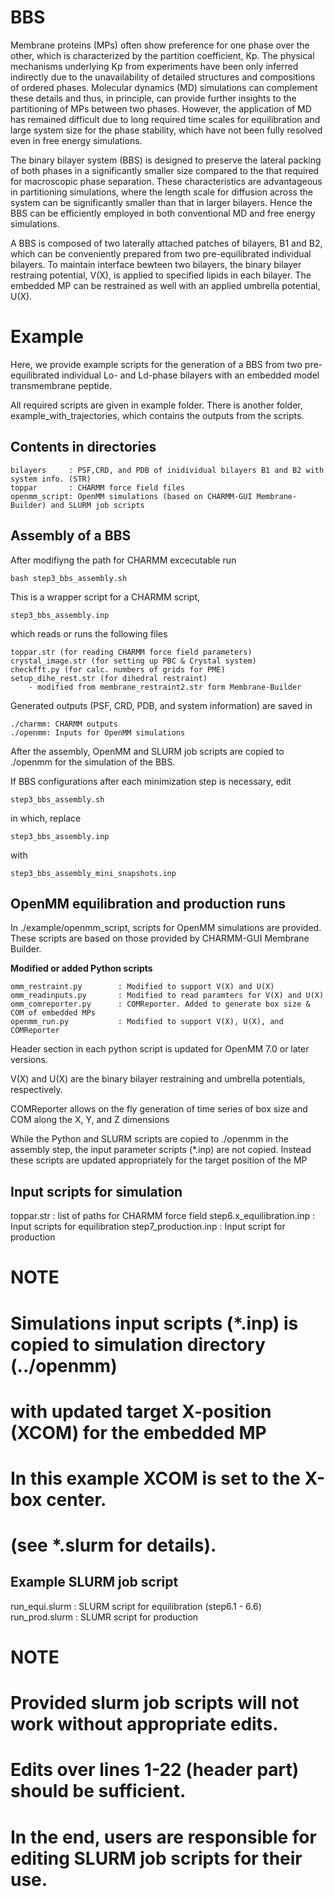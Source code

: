 # BBS 

Membrane proteins (MPs) often show preference for one phase over the other, which is characterized by the partition coefficient, Kp. The physical mechanisms underlying Kp from experiments have been only inferred indirectly due to the unavailability of detailed structures and compositions of ordered phases. Molecular dynamics (MD) simulations can complement these details and thus, in principle, can provide further insights to the partitioning of MPs between two phases. However, the application of MD has remained difficult due to long required time scales for equilibration and large system size for the phase stability, which have not been fully resolved even in free energy simulations. 

The binary bilayer system (BBS) is designed to preserve the lateral packing of both phases in a significantly smaller size compared to the that required for macroscopic phase separation. These characteristics are advantageous in partitioning simulations, where the length scale for diffusion across the system can be significantly smaller than that in larger bilayers. Hence the BBS can be efficiently employed in both conventional MD and free energy simulations. 

A BBS is composed of two laterally attached patches of bilayers, B1 and B2, which can be conveniently prepared from two pre-equilibrated individual bilayers. To maintain interface bewteen two bilayers, the binary bilayer restraing potential, V(X), is applied to specified lipids in each bilayer. The embedded MP can be restrained as well with an applied umbrella potential, U(X). 

# Example
Here, we provide example scripts for the generation of a BBS from two pre-equilibrated individual Lo- and Ld-phase bilayers with an embedded model transmembrane peptide.

All required scripts are given in example folder.
There is another folder, example_with_trajectories, which contains the outputs from the scripts. 

Contents in directories 
----------------------
    bilayers     : PSF,CRD, and PDB of inidividual bilayers B1 and B2 with system info. (STR)
    toppar       : CHARMM force field files
    openmm_script: OpenMM simulations (based on CHARMM-GUI Membrane-Builder) and SLURM job scripts

Assembly of a BBS
--------------------
After modifiyng the path for CHARMM excecutable run

    bash step3_bbs_assembly.sh

This is a wrapper script for a CHARMM script,

    step3_bbs_assembly.inp

which reads or runs the following files

    toppar.str (for reading CHARMM force field parameters)
    crystal_image.str (for setting up PBC & Crystal system)
    checkfft.py (for calc. numbers of grids for PME)
    setup_dihe_rest.str (for dihedral restraint)
        - modified from membrane_restraint2.str form Membrane-Builder

Generated outputs (PSF, CRD, PDB, and system information) are saved in

	./charmm: CHARMM outputs 
	./openmm: Inputs for OpenMM simulations

After the assembly, OpenMM and SLURM job scripts are copied to ./openmm for the simulation of the BBS.

If BBS configurations after each minimization step is necessary, edit 

    step3_bbs_assembly.sh

in which, replace 

    step3_bbs_assembly.inp

with 

    step3_bbs_assembly_mini_snapshots.inp

OpenMM equilibration and production runs 
--------------------
In ./example/openmm_script, scripts for OpenMM simulations are provided.
These scripts are based on those provided by CHARMM-GUI Membrane Builder.

**Modified or added Python scripts**

    omm_restraint.py        : Modified to support V(X) and U(X) 
    omm_readinputs.py       : Modified to read paramters for V(X) and U(X)
    omm_comreporter.py      : COMReporter. Added to generate box size & COM of embedded MPs
    openmm_run.py           : Modified to support V(X), U(X), and COMReporter

Header section in each python script is updated for OpenMM 7.0 or later versions.

V(X) and U(X) are the binary bilayer restraining and umbrella potentials, respectively.

COMReporter allows on the fly generation of time series of
        box size and COM along the X, Y, and Z dimensions


While the Python and SLURM scripts are copied to ./openmm in the assembly step, the input parameter scripts (*.inp) are not copied. Instead these scripts are updated appropriately for the target position of the MP

Input scripts for simulation
---------------------------
toppar.str                 : list of paths for CHARMM force field
step6.x_equilibration.inp  : Input scripts for equilibration
step7_production.inp       : Input script for production

# NOTE
#       Simulations input scripts (*.inp) is copied to simulation directory (../openmm)
#       with updated target X-position (XCOM) for the embedded MP
#
#       In this example XCOM is set to the X-box center.
#       (see *.slurm for details).

Example SLURM job script
-------------------------
run_equi.slurm          : SLURM script for equilibration (step6.1 - 6.6)
run_prod.slurm          : SLUMR script for production 

# NOTE
#       Provided slurm job scripts will not work without appropriate edits.
#       Edits over lines 1-22 (header part) should be sufficient.
#       In the end, users are responsible for editing SLURM job scripts for their use.
